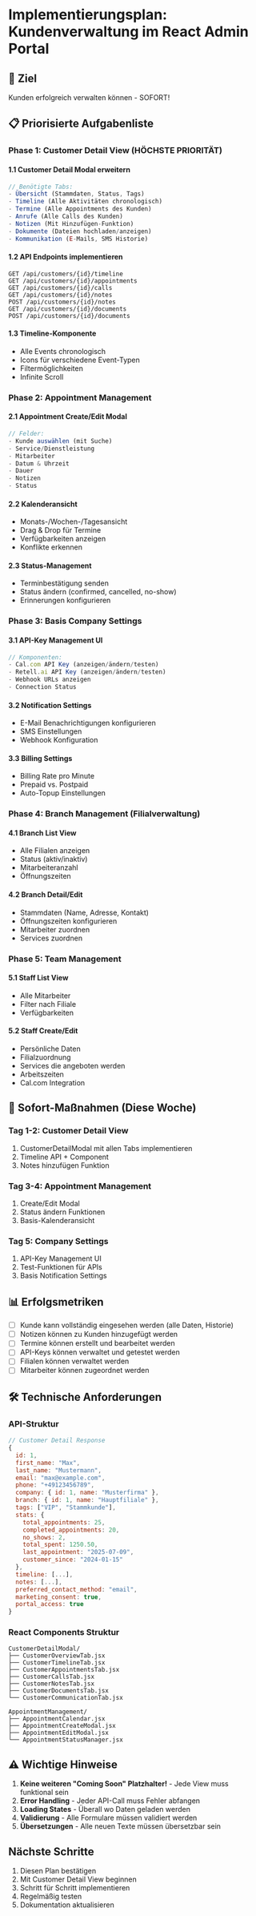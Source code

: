 # Implementierungsplan: Kundenverwaltung im React Admin Portal

## 🎯 Ziel
Kunden erfolgreich verwalten können - SOFORT!

## 📋 Priorisierte Aufgabenliste

### Phase 1: Customer Detail View (HÖCHSTE PRIORITÄT)

#### 1.1 Customer Detail Modal erweitern
```javascript
// Benötigte Tabs:
- Übersicht (Stammdaten, Status, Tags)
- Timeline (Alle Aktivitäten chronologisch)
- Termine (Alle Appointments des Kunden)
- Anrufe (Alle Calls des Kunden)  
- Notizen (Mit Hinzufügen-Funktion)
- Dokumente (Dateien hochladen/anzeigen)
- Kommunikation (E-Mails, SMS Historie)
```

#### 1.2 API Endpoints implementieren
```
GET /api/customers/{id}/timeline
GET /api/customers/{id}/appointments  
GET /api/customers/{id}/calls
GET /api/customers/{id}/notes
POST /api/customers/{id}/notes
GET /api/customers/{id}/documents
POST /api/customers/{id}/documents
```

#### 1.3 Timeline-Komponente
- Alle Events chronologisch
- Icons für verschiedene Event-Typen
- Filtermöglichkeiten
- Infinite Scroll

### Phase 2: Appointment Management

#### 2.1 Appointment Create/Edit Modal
```javascript
// Felder:
- Kunde auswählen (mit Suche)
- Service/Dienstleistung
- Mitarbeiter
- Datum & Uhrzeit
- Dauer
- Notizen
- Status
```

#### 2.2 Kalenderansicht
- Monats-/Wochen-/Tagesansicht
- Drag & Drop für Termine
- Verfügbarkeiten anzeigen
- Konflikte erkennen

#### 2.3 Status-Management
- Terminbestätigung senden
- Status ändern (confirmed, cancelled, no-show)
- Erinnerungen konfigurieren

### Phase 3: Basis Company Settings

#### 3.1 API-Key Management UI
```javascript
// Komponenten:
- Cal.com API Key (anzeigen/ändern/testen)
- Retell.ai API Key (anzeigen/ändern/testen)
- Webhook URLs anzeigen
- Connection Status
```

#### 3.2 Notification Settings
- E-Mail Benachrichtigungen konfigurieren
- SMS Einstellungen
- Webhook Konfiguration

#### 3.3 Billing Settings
- Billing Rate pro Minute
- Prepaid vs. Postpaid
- Auto-Topup Einstellungen

### Phase 4: Branch Management (Filialverwaltung)

#### 4.1 Branch List View
- Alle Filialen anzeigen
- Status (aktiv/inaktiv)
- Mitarbeiteranzahl
- Öffnungszeiten

#### 4.2 Branch Detail/Edit
- Stammdaten (Name, Adresse, Kontakt)
- Öffnungszeiten konfigurieren
- Mitarbeiter zuordnen
- Services zuordnen

### Phase 5: Team Management

#### 5.1 Staff List View
- Alle Mitarbeiter
- Filter nach Filiale
- Verfügbarkeiten

#### 5.2 Staff Create/Edit
- Persönliche Daten
- Filialzuordnung
- Services die angeboten werden
- Arbeitszeiten
- Cal.com Integration

## 🚀 Sofort-Maßnahmen (Diese Woche)

### Tag 1-2: Customer Detail View
1. CustomerDetailModal mit allen Tabs implementieren
2. Timeline API + Component
3. Notes hinzufügen Funktion

### Tag 3-4: Appointment Management  
1. Create/Edit Modal
2. Status ändern Funktionen
3. Basis-Kalenderansicht

### Tag 5: Company Settings
1. API-Key Management UI
2. Test-Funktionen für APIs
3. Basis Notification Settings

## 📊 Erfolgsmetriken

- [ ] Kunde kann vollständig eingesehen werden (alle Daten, Historie)
- [ ] Notizen können zu Kunden hinzugefügt werden
- [ ] Termine können erstellt und bearbeitet werden
- [ ] API-Keys können verwaltet und getestet werden
- [ ] Filialen können verwaltet werden
- [ ] Mitarbeiter können zugeordnet werden

## 🛠️ Technische Anforderungen

### API-Struktur
```javascript
// Customer Detail Response
{
  id: 1,
  first_name: "Max",
  last_name: "Mustermann",
  email: "max@example.com",
  phone: "+49123456789",
  company: { id: 1, name: "Musterfirma" },
  branch: { id: 1, name: "Hauptfiliale" },
  tags: ["VIP", "Stammkunde"],
  stats: {
    total_appointments: 25,
    completed_appointments: 20,
    no_shows: 2,
    total_spent: 1250.50,
    last_appointment: "2025-07-09",
    customer_since: "2024-01-15"
  },
  timeline: [...],
  notes: [...],
  preferred_contact_method: "email",
  marketing_consent: true,
  portal_access: true
}
```

### React Components Struktur
```
CustomerDetailModal/
├── CustomerOverviewTab.jsx
├── CustomerTimelineTab.jsx
├── CustomerAppointmentsTab.jsx
├── CustomerCallsTab.jsx
├── CustomerNotesTab.jsx
├── CustomerDocumentsTab.jsx
└── CustomerCommunicationTab.jsx

AppointmentManagement/
├── AppointmentCalendar.jsx
├── AppointmentCreateModal.jsx
├── AppointmentEditModal.jsx
└── AppointmentStatusManager.jsx
```

## ⚠️ Wichtige Hinweise

1. **Keine weiteren "Coming Soon" Platzhalter!** - Jede View muss funktional sein
2. **Error Handling** - Jeder API-Call muss Fehler abfangen
3. **Loading States** - Überall wo Daten geladen werden
4. **Validierung** - Alle Formulare müssen validiert werden
5. **Übersetzungen** - Alle neuen Texte müssen übersetzbar sein

## Nächste Schritte

1. Diesen Plan bestätigen
2. Mit Customer Detail View beginnen
3. Schritt für Schritt implementieren
4. Regelmäßig testen
5. Dokumentation aktualisieren